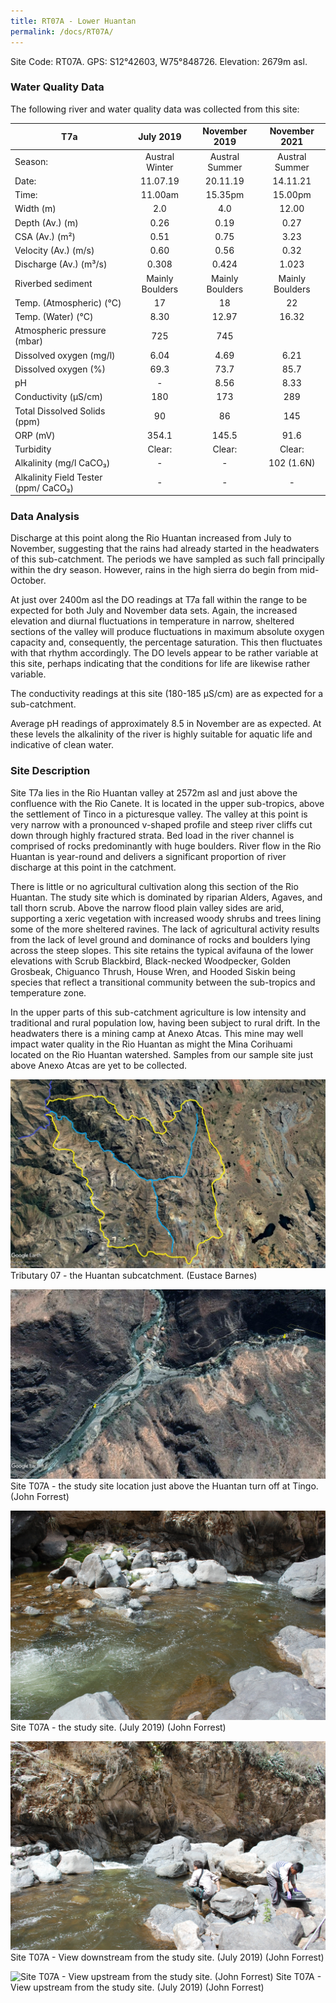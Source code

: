 ```yaml
---
title: RT07A - Lower Huantan
permalink: /docs/RT07A/
---
```



Site Code: RT07A.  GPS: S12°42603, W75°848726. Elevation:
2679m asl.

### Water Quality Data

The following river and water quality data was collected from this site:

|     T7a                                     |        July 2019       |      November 2019     |      November 2021     |
|---------------------------------------------|:----------------------:|:----------------------:|:----------------------:|
|     Season:                                 |      Austral Winter    |      Austral Summer    |      Austral Summer    |
|     Date:                                   |         11.07.19       |         20.11.19       |         14.11.21       |
|     Time:                                   |         11.00am        |         15.35pm        |         15.00pm        |
|     Width (m)                               |           2.0          |           4.0          |          12.00         |
|     Depth (Av.) (m)                         |           0.26         |           0.19         |           0.27         |
|     CSA (Av.) (m²)                          |           0.51         |           0.75         |           3.23         |
|     Velocity (Av.) (m/s)                    |           0.60         |           0.56         |           0.32         |
|     Discharge (Av.) (m³/s)                  |          0.308         |          0.424         |          1.023         |
|     Riverbed sediment                       |     Mainly Boulders    |     Mainly Boulders    |     Mainly Boulders    |
|     Temp. (Atmospheric) (°C)                |            17          |            18          |            22          |
|     Temp. (Water) (°C)                      |           8.30         |          12.97         |          16.32         |
|     Atmospheric pressure (mbar)             |           725          |           745          |                        |
|     Dissolved oxygen (mg/l)                 |           6.04         |           4.69         |           6.21         |
|     Dissolved oxygen (%)                    |           69.3         |           73.7         |           85.7         |
|     pH                                      |            -           |           8.56         |           8.33         |
|     Conductivity (µS/cm)                    |           180          |           173          |           289          |
|     Total Dissolved Solids (ppm)            |            90          |            86          |           145          |
|     ORP (mV)                                |          354.1         |          145.5         |           91.6         |
|     Turbidity                               |          Clear:        |          Clear:        |          Clear:        |
|     Alkalinity (mg/l CaCO₃)                 |            -           |            -           |        102 (1.6N)      |
|     Alkalinity Field Tester (ppm/ CaCO₃)    |            -           |            -           |            -           |


### Data Analysis
Discharge at this point along the Rio Huantan increased from July to November, suggesting that the rains had already started in the headwaters of this sub-catchment. The periods we have sampled as such fall principally within the dry season. However, rains in the high sierra do begin from mid-October.

At just over 2400m asl the DO readings at T7a fall within the range to be expected for both July and November data sets. Again, the increased elevation and diurnal fluctuations in temperature in narrow, sheltered sections of the valley will produce fluctuations in maximum absolute oxygen capacity and, consequently, the percentage saturation. This then fluctuates with that rhythm accordingly. The DO levels appear to be rather variable at this site, perhaps indicating that the conditions for life are likewise rather variable. 

The conductivity readings at this site (180-185 µS/cm) are as expected for a sub-catchment.    

Average pH readings of approximately 8.5 in November are as expected. At these levels the alkalinity of the river is highly suitable for aquatic life and indicative of clean water.


### Site Description
Site T7a lies in the Rio Huantan valley at 2572m asl and just above the confluence with the Rio Canete. It is located in the upper sub-tropics, above the settlement of Tinco in a picturesque valley. The valley at this point is very narrow with a pronounced v-shaped profile and steep river cliffs cut down through highly fractured strata. Bed load in the river channel is comprised of rocks predominantly with huge boulders. River flow in the Rio Huantan is year-round and delivers a significant proportion of river discharge at this point in the catchment. 

There is little or no agricultural cultivation along this section of the Rio Huantan. The study site which is dominated by riparian Alders, Agaves, and tall thorn scrub. Above the narrow flood plain valley sides are arid, supporting a xeric vegetation with increased woody shrubs and trees lining some of the more sheltered ravines. The lack of agricultural activity results from the lack of level ground and dominance of rocks and boulders lying across the steep slopes. This site retains the typical avifauna of the lower elevations with Scrub Blackbird, Black-necked Woodpecker, Golden Grosbeak, Chiguanco Thrush, House Wren, and Hooded Siskin being species that reflect a transitional community between the sub-tropics and temperature zone.    

In the upper parts of this sub-catchment agriculture is low intensity and traditional and rural population low, having been subject to rural drift. In the headwaters there is a mining camp at Anexo Atcas. This mine may well impact water quality in the Rio Huantan as might the Mina Corihuami located on the Rio Huantan watershed. Samples from our sample site just above Anexo Atcas are yet to be collected.


![Tributary T07 - the Huantan subcatchment. (Eustace Barnes)](/assets/SiteDescriptions/T7/T7Huantansubcatchment.jpg)
Tributary 07 - the Huantan subcatchment. (Eustace Barnes)


![Site T07A - the study site location. (John Forrest)](/assets/SiteDescriptions/T7/RT07ALoweHuantan.jpg)
Site T07A - the study site location just above the Huantan turn off at Tingo. (John Forrest)


![Site T07A - the study site. (John Forrest)](/assets/SiteDescriptions/T7/T7AStudysite.JPG)
Site T07A - the study site. (July 2019) (John Forrest)


![Site T07A - View downstream from the study site. (John Forrest)](/assets/SiteDescriptions/T7/T7AViewimmediatelydownstream.JPG)
Site T07A - View downstream from the study site. (July 2019) (John Forrest)


![Site T07A - View upstream from the study site. (John Forrest)](/assets/SiteDescriptions/T7/T7AViewupstream.JPG)
Site T07A - View upstream from the study site. (July 2019) (John Forrest)
